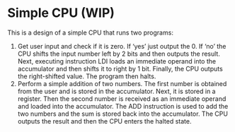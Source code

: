 # Simple CPU (WIP)

This is a design of a simple CPU that runs two programs:
1. Get user input and check if it is zero. If ‘yes’ just output the 0. If ‘no’ the 
CPU shifts the input number left by 2 bits and then outputs the result. Next, executing instruction LDI 
loads an immediate operand into the accumulator and then shifts it to right by 1 bit. Finally, the CPU 
outputs the right-shifted value. The program then halts.
2. Perform a simple addition of two numbers. The first number is obtained from the user and is 
stored in the accumulator. Next, it is stored in a register. Then the second number is received 
as an immediate operand and loaded into the accumulator. The ADD instruction is used to add the two 
numbers and the sum is stored back into the accumulator. The CPU outputs the result and then the CPU 
enters the halted state.
